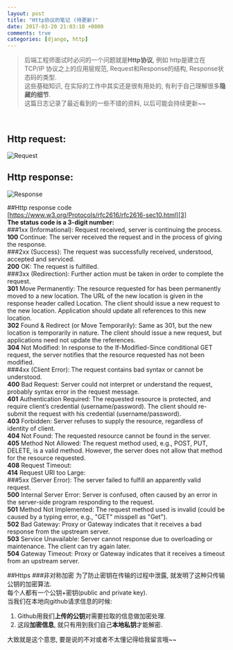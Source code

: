```yaml
---
layout: post
title: "Http协议的笔记 (待更新)"
date: 2017-03-20 21:03:18 +0800
comments: true
categories: [django, http]
---
```


> 后端工程师面试时必问的一个问题就是**Http协议**, 例如 http是建立在 TCP/IP 协议之上的应用层规范, Request和Response的结构, Response状态码的类型.    
这些基础知识, 在实际的工作中其实还是很有用处的, 有利于自己理解很多**隐藏的细节**.     
这篇日志记录了最近看到的一些不错的资料, 以后可能会持续更新~~    
<!--more-->
<br>  



## Http request:
![Request][1]

## Http response:
![Response][2]

##Http response code   
[https://www.w3.org/Protocols/rfc2616/rfc2616-sec10.html][3]   
**The status code is a 3-digit number:**   
###1xx (Informational): Request received, server is continuing the process.   
**100** Continue: The server received the request and in the process of giving the response.   
###2xx (Success): The request was successfully received, understood, accepted and serviced.   
**200** OK: The request is fulfilled.   
###3xx (Redirection): Further action must be taken in order to complete the request.   
**301** Move Permanently: The resource requested for has been permanently moved to a new location. The URL of the new location is given in the response header called Location. The client should issue a new request to the new location. Application should update all references to this new location.   
**302** Found & Redirect (or Move Temporarily): Same as 301, but the new location is temporarily in nature. The client should issue a new request, but applications need not update the references.   
**304** Not Modified: In response to the If-Modified-Since conditional GET request, the server notifies that the resource requested has not been modified.   
###4xx (Client Error): The request contains bad syntax or cannot be understood.   
**400** Bad Request: Server could not interpret or understand the request, probably syntax error in the request message.   
**401** Authentication Required: The requested resource is protected, and require client’s credential (username/password). The client should re-submit the request with his credential (username/password).   
**403** Forbidden: Server refuses to supply the resource, regardless of identity of client.   
**404** Not Found: The requested resource cannot be found in the server.   
**405** Method Not Allowed: The request method used, e.g., POST, PUT, DELETE, is a valid method. However, the server does not allow that method for the resource requested.   
**408** Request Timeout:   
**414** Request URI too Large:   
###5xx (Server Error): The server failed to fulfill an apparently valid request.   
**500** Internal Server Error: Server is confused, often caused by an error in the server-side program responding to the request.   
**501** Method Not Implemented: The request method used is invalid (could be caused by a typing error, e.g., "GET" misspell as "Get").   
**502** Bad Gateway: Proxy or Gateway indicates that it receives a bad response from the upstream server.   
**503** Service Unavailable: Server cannot response due to overloading or maintenance. The client can try again later.   
**504** Gateway Timeout: Proxy or Gateway indicates that it receives a timeout from an upstream server.   


##Https
###非对称加密
为了防止密钥在传输的过程中泄露, 就发明了这种只传输公钥的加密算法.     
每个人都有一个公钥+密钥(public and private key).     
当我们在本地向github请求信息的时候:   

1. Github用我们**上传的公钥**对需要拉取的信息做加密处理.     
2. 这段**加密信息**, 就只有用到我们自己**本地私钥**才能解密.     

大致就是这个意思, 要是说的不对或者不太懂记得给我留言哦~~   




  [1]: https://www.ntu.edu.sg/home/ehchua/programming/webprogramming/images/HTTP_RequestMessageExample.png
  [2]: https://www.ntu.edu.sg/home/ehchua/programming/webprogramming/images/HTTP_ResponseMessageExample.png
  [3]: https://www.w3.org/Protocols/rfc2616/rfc2616-sec10.html
